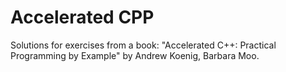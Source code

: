 # Accelerated CPP

Solutions for exercises from a book: "Accelerated C++: Practical Programming by Example" by Andrew Koenig, Barbara Moo.

